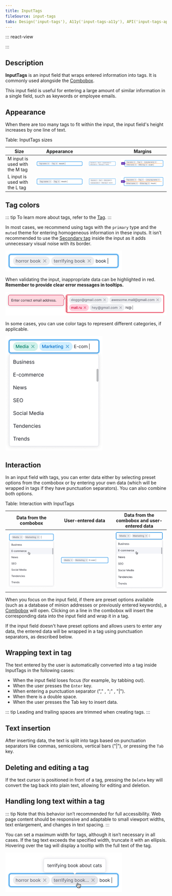 ```yaml
---
title: InputTags
fileSource: input-tags
tabs: Design('input-tags'), A11y('input-tags-a11y'), API('input-tags-api'), Example('input-tags-code'), Changelog('input-tags-changelog')
---
```


::: react-view

<script lang="tsx">
import React from 'react';
import InputTags from 'intergalactic/input-tags';
import PlaygroundGeneration from '@components/PlaygroundGeneration';

import CheckM from 'intergalactic/icon/Check/m';

const SIZES = ['m', 'l'];
const STATES = ['normal', 'invalid', 'valid'];

const Preview = (preview) => {
  const { bool, select, radio } = preview('InputTags');
  const { bool: boolTag, text: textTag } = preview('InputTags.Tag');

  const size = radio({
    key: 'size',
    defaultValue: 'm',
    label: 'Size',
    options: SIZES,
  });

  const state = select({
    key: 'state',
    defaultValue: 'normal',
    label: 'State',
    options: STATES.map((value) => ({
      name: value,
      value,
    })),
  });

  const readOnly = bool({
    key: 'readOnly',
    defaultValue: false,
    label: 'Read-only',
  });

  const tagText = textTag({
    key: 'tag',
    defaultValue: 'Tag 1',
    label: 'Text',
  });

  const circleTag = boolTag({
    key: 'circle',
    defaultValue: false,
    label: 'Circle',
  });

  const closeTag = boolTag({
    key: 'closable',
    defaultValue: false,
    label: 'Close',
  });

  const editableTag = boolTag({
    key: 'editable',
    defaultValue: false,
    label: 'Editable',
  });

  const beforeIconMap = {
    l: <CheckM />,
    m: <CheckM />,
  };

  const before = boolTag({
    key: 'before',
    defaultValue: false,
    label: 'Addon',
  });

  return (
    <InputTags size={size} state={state}>
      {tagText.length ? (
        <InputTags.Tag tabIndex={0} editable={editableTag}>
          {circleTag && <InputTags.Tag.Circle style={{ background: '#2595e4' }} />}
          {before && <InputTags.Tag.Addon>{beforeIconMap[size]}</InputTags.Tag.Addon>}
          <InputTags.Tag.Text>{tagText}</InputTags.Tag.Text>
          {closeTag && <InputTags.Tag.Close />}
        </InputTags.Tag>
      ) : null}
      <InputTags.Value readOnly={readOnly} />
    </InputTags>
  );
};

const App = PlaygroundGeneration(Preview);
</script>

:::

## Description

**InputTags** is an input field that wraps entered information into tags. It is commonly used alongside the [Combobox](/components/auto-suggest/auto-suggest).

This input field is useful for entering a large amount of similar information in a single field, such as keywords or employee emails.

## Appearance

When there are too many tags to fit within the input, the input field's height increases by one line of text.

Table: InputTags sizes

| Size     | Appearance      |                 | Margins        |
| -------- | --------------- | --------------- | -------------- |
| M input is used with the M tag | ![](static/m-size.png) | ![](static/m-size-2.png) | ![](static/m-paddings-2.png) |
| L input is used with the L tag | ![](static/l-size.png) | ![](static/l-size-2.png) | ![](static/l-paddings-2.png) |

## Tag colors

::: tip
To learn more about tags, refer to the [Tag](/components/tag/tag).
:::

In most cases, we recommend using tags with the `primary` type and the `muted` theme for entering homogeneous information in these inputs. It isn’t recommended to use the [Secondary tag](/components/tag/tag) inside the input as it adds unnecessary visual noise with its border.

![](static/default-tag.png)

When validating the input, inappropriate data can be highlighted in red. **Remember to provide clear error messages in tooltips.**

![](static/validation.png)

In some cases, you can use color tags to represent different categories, if applicable.

![](static/color-tag.png)

## Interaction

In an input field with tags, you can enter data either by selecting preset options from the combobox or by entering your own data (which will be wrapped in tags if they have punctuation separators). You can also combine both options.

Table: Interaction with InputTags

| Data from the combobox    | User-entered data   | Data from the combobox and user-entered data    |
| ------------------------- | ------------------- | ------------------------ |
| ![](static/input-tag1.png) | ![](static/input-tag2.png) | ![](static/input-tag3.png) |

When you focus on the input field, if there are preset options available (such as a database of minion addresses or previously entered keywords), a [Combobox](/components/auto-suggest/auto-suggest) will open. Clicking on a line in the combobox will insert the corresponding data into the input field and wrap it in a tag.

If the input field doesn't have preset options and allows users to enter any data, the entered data will be wrapped in a tag using punctuation separators, as described below.

## Wrapping text in tag

The text entered by the user is automatically converted into a tag inside InputTags in the following cases:

- When the input field loses focus (for example, by tabbing out).
- When the user presses the `Enter` key.
- When entering a punctuation separator ("," , ";" , "|").
- When there is a double space.
- When the user presses the Tab key to insert data.

::: tip
Leading and trailing spaces are trimmed when creating tags.
:::

## Text insertion

After inserting data, the text is split into tags based on punctuation separators like commas, semicolons, vertical bars ("|"), or pressing the `Tab` key.

## Deleting and editing a tag

If the text cursor is positioned in front of a tag, pressing the `Delete` key will convert the tag back into plain text, allowing for editing and deletion.

## Handling long text within a tag

::: tip
Note that this behavior isn’t recommended for full accessibility. Web page content should be responsive and adaptable to small viewport widths, text enlargement, and changes in text spacing.
:::

You can set a maximum width for tags, although it isn’t necessary in all cases. If the tag text exceeds the specified width, truncate it with an ellipsis. Hovering over the tag will display a tooltip with the full text of the tag.

![](static/ellipsis.png)

